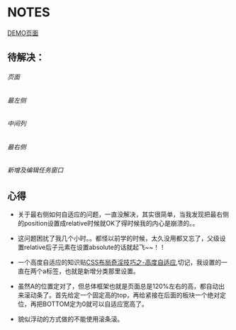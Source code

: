 # NOTES

[DEMO页面](http://yalhu.github.io/ife-2016/task0003-2015/)

## 待解决：
###### 页面


###### 最左侧

###### 中间列

###### 最右侧

###### 新增及编辑任务窗口

## 心得

* 关于最右侧如何自适应的问题，一直没解决，其实很简单，当我发现把最右侧的position设置成relative时候就OK了得时候我的内心是崩溃的。。

* 这问题困扰了我几个小时。。都怪以前学的时候，太久没用都又忘了，父级设置relative后子元素在设置absolute的话就起飞~~！！

* 一个高度自适应的知识贴[CSS布局奇淫技巧之-高度自适应](http://www.cnblogs.com/2050/archive/2012/07/30/2615260.html),切记，我设置的一直在两个a标签，也就是新增分类那里设置。

* 虽然A的位置定对了，但总体框架也就是页面总是120%左右的高，都自动出来滚动条了。首先给定一个固定高的top，再给紧接在后面的板块一个绝对定位，再把BOTTOM定为0就可以自适应宽高了。

* 貌似浮动的方式做的不能使用滚条滚。
